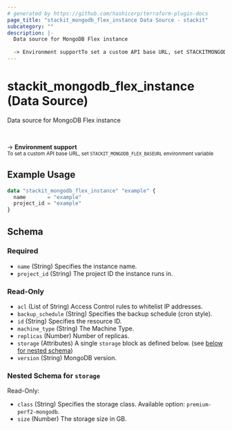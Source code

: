 ```yaml
---
# generated by https://github.com/hashicorp/terraform-plugin-docs
page_title: "stackit_mongodb_flex_instance Data Source - stackit"
subcategory: ""
description: |-
  Data source for MongoDB Flex instance
  
  -> Environment supportTo set a custom API base URL, set STACKITMONGODBFLEX_BASEURL environment variable
---
```


# stackit_mongodb_flex_instance (Data Source)

Data source for MongoDB Flex instance

<br />

-> __Environment support__<br /><small>To set a custom API base URL, set <code>STACKIT_MONGODB_FLEX_BASEURL</code> environment variable </small>

## Example Usage

```terraform
data "stackit_mongodb_flex_instance" "example" {
  name       = "example"
  project_id = "example"
}
```

<!-- schema generated by tfplugindocs -->
## Schema

### Required

- `name` (String) Specifies the instance name.
- `project_id` (String) The project ID the instance runs in.

### Read-Only

- `acl` (List of String) Access Control rules to whitelist IP addresses.
- `backup_schedule` (String) Specifies the backup schedule (cron style).
- `id` (String) Specifies the resource ID.
- `machine_type` (String) The Machine Type.
- `replicas` (Number) Number of replicas.
- `storage` (Attributes) A single `storage` block as defined below. (see [below for nested schema](#nestedatt--storage))
- `version` (String) MongoDB version.

<a id="nestedatt--storage"></a>
### Nested Schema for `storage`

Read-Only:

- `class` (String) Specifies the storage class. Available option: `premium-perf2-mongodb`.
- `size` (Number) The storage size in GB.


